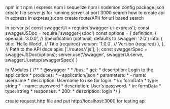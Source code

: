 npm init
npm i express
npm i sequelize
npm i nodemon
config package.json
create file server.js for running server at port 3000
search how to create api in express in expressjs.com
create route(API) for url based search

In server.js{
    const swaggerUi = require('swagger-ui-express');
    const swaggerJSDoc = require('swagger-jsdoc')
    const options = {
        definition: {
        openapi: '3.0.0', // Specification (optional, defaults to swagger: '2.0')
        info: {
            title: 'Hello World', // Title (required)
            version: '1.0.0', // Version (required)
        },
        },
        // Path to the API docs
        apis: ['./routes/*/*.js'],
    };
    const swaggerSpec = swaggerJSDoc(options);
    server.use('/swagger', swaggerUi.serve, swaggerUi.setup(swaggerSpec))
}

In Modules {
    /**
    * @swagger
    *
    * /bus:
    *   get:
    *     description: Login to the application
    *     produces:
    *       - application/json
    *     parameters:
    *       - name: username
    *         description: Username to use for login.
    *         in: formData
    *         type: string
    *       - name: password
    *         description: User's password.
    *         in: formData
    *         type: string
    *     responses:
    *       200:
    *         description: login
    */
}

create request.http file and put http://localhost:3000  for testing api




